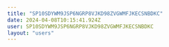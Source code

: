 ```yaml
---
title: "SP10SDYWM9JSP6NGRP8VJKD98ZVGWMFJKECSNBDKC"
date: 2024-04-08T10:15:41.924Z
user: SP10SDYWM9JSP6NGRP8VJKD98ZVGWMFJKECSNBDKC
layout: "users"
---
```

    
